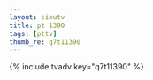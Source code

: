 ```yaml
--- 
layout: sieutv
title: pt 1390
tags: [pttv]
thumb_re: q7t11390
---
```

{% include tvadv key="q7t11390" %} 
